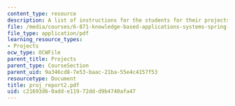 ```yaml
---
content_type: resource
description: A list of instructions for the students for their projects.
file: /media/courses/6-871-knowledge-based-applications-systems-spring-2005/c21693d60adde11972ddd9b4740afa47_proj_report2.pdf
file_type: application/pdf
learning_resource_types:
- Projects
ocw_type: OCWFile
parent_title: Projects
parent_type: CourseSection
parent_uid: 9a346cd8-7e53-baac-21ba-55e4c4157f53
resourcetype: Document
title: proj_report2.pdf
uid: c21693d6-0add-e119-72dd-d9b4740afa47
---
```


